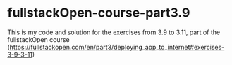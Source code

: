 # fullstackOpen-course-part3.9
This is my code and solution for the exercises from 3.9 to 3.11, part of the fullstackOpen course (https://fullstackopen.com/en/part3/deploying_app_to_internet#exercises-3-9-3-11)

